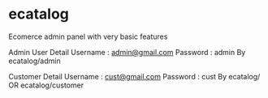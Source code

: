 # ecatalog
Ecomerce admin panel with very basic features

Admin User Detail
Username : admin@gmail.com
Password : admin
By ecatalog/admin


Customer Detail
Username : cust@gmail.com
Password : cust
By ecatalog/ OR ecatalog/customer
